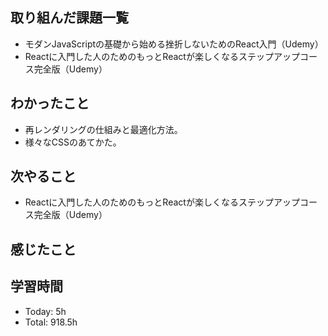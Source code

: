 ## 取り組んだ課題一覧
- モダンJavaScriptの基礎から始める挫折しないためのReact入門（Udemy）
- Reactに入門した人のためのもっとReactが楽しくなるステップアップコース完全版（Udemy）
## わかったこと
- 再レンダリングの仕組みと最適化方法。
- 様々なCSSのあてかた。
## 次やること
- Reactに入門した人のためのもっとReactが楽しくなるステップアップコース完全版（Udemy）
## 感じたこと
## 学習時間
- Today: 5h
- Total: 918.5h